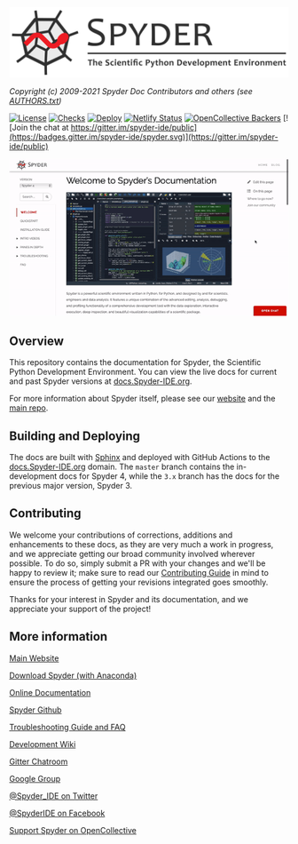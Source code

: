 ![Spyder Docs - Documentation for the Scientific Python Development Environment](./doc/_static/images/spyder_readme_banner.png)

*Copyright (c) 2009-2021 Spyder Doc Contributors and others (see [AUTHORS.txt](https://github.com/spyder-ide/spyder-docs/blob/master/AUTHORS.txt))*


[![License](https://img.shields.io/pypi/l/spyder.svg)](./LICENSE.txt)
[![Checks](https://github.com/spyder-ide/spyder-docs/actions/workflows/test.yml/badge.svg)](https://github.com/spyder-ide/spyder-docs/actions/workflows/test.yml)
[![Deploy](https://github.com/spyder-ide/spyder-docs/actions/workflows/deploy.yml/badge.svg)](https://github.com/spyder-ide/spyder-docs/actions/workflows/deploy.yml)
[![Netlify Status](https://api.netlify.com/api/v1/badges/06f113a8-c699-4171-afc6-db3a3c77d93b/deploy-status)](https://app.netlify.com/sites/spyder-docs-preview/deploys)
[![OpenCollective Backers](https://opencollective.com/spyder/backers/badge.svg?color=blue)](#backers)
[![Join the chat at https://gitter.im/spyder-ide/public](https://badges.gitter.im/spyder-ide/spyder.svg)](https://gitter.im/spyder-ide/public)


![Screenshot of documentation index page](./doc/_static/images/index-docs.gif)


## Overview

This repository contains the documentation for Spyder, the Scientific Python Development Environment.
You can view the live docs for current and past Spyder versions at [docs.Spyder-IDE.org](https://docs.spyder-ide.org).

For more information about Spyder itself, please see our [website](https://www.spyder-ide.org/) and the [main repo](https://github.com/spyder-ide/spyder).


## Building and Deploying

The docs are built with [Sphinx](http://www.sphinx-doc.org/en/stable/index.html) and deployed with GitHub Actions to the [docs.Spyder-IDE.org](https://docs.spyder-ide.org/) domain.
The ``master`` branch contains the in-development docs for Spyder 4, while the ``3.x`` branch has the docs for the previous major version, Spyder 3.


## Contributing

We welcome your contributions of corrections, additions and enhancements to these docs, as they are very much a work in progress, and we appreciate getting our broad community involved wherever possible.
To do so, simply submit a PR with your changes and we'll be happy to review it; make sure to read our [Contributing Guide](https://github.com/spyder-ide/spyder-docs/blob/master/CONTRIBUTING.md) in mind to ensure the process of getting your revisions integrated goes smoothly.

Thanks for your interest in Spyder and its documentation, and we appreciate your support of the project!


## More information

[Main Website](https://www.spyder-ide.org/)

[Download Spyder (with Anaconda)](https://www.anaconda.com/download/)

[Online Documentation](https://docs.spyder-ide.org/)

[Spyder Github](https://github.com/spyder-ide/spyder)

[Troubleshooting Guide and FAQ](
https://github.com/spyder-ide/spyder/wiki/Troubleshooting-Guide-and-FAQ)

[Development Wiki](https://github.com/spyder-ide/spyder/wiki/Dev:-Index)

[Gitter Chatroom](https://gitter.im/spyder-ide/public)

[Google Group](https://groups.google.com/group/spyderlib)

[@Spyder_IDE on Twitter](https://twitter.com/spyder_ide)

[@SpyderIDE on Facebook](https://www.facebook.com/SpyderIDE/)

[Support Spyder on OpenCollective](https://opencollective.com/spyder/)
